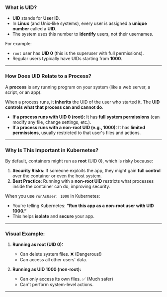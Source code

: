 ### What is **UID**?

- **UID** stands for **User ID**.  
- In **Linux** (and Unix-like systems), every user is assigned a **unique number** called a **UID**.  
- The system uses this number to **identify** users, not their usernames.  

For example:
- `root` user has **UID 0** (this is the superuser with full permissions).
- Regular users typically have UIDs starting from **1000**.

---

### How Does UID Relate to a **Process**?

A **process** is any running program on your system (like a web server, a script, or an app).

When a process runs, it **inherits** the UID of the user who started it. The **UID controls what that process can and cannot do**.

- **If a process runs with UID 0 (root):** It has **full system permissions** (can modify any file, change settings, etc.).
- **If a process runs with a non-root UID (e.g., 1000):** It has **limited permissions**, usually restricted to that user's files and actions.

---

### Why Is This Important in **Kubernetes**?

By default, containers might run as **root** (UID 0), which is risky because:
1. **Security Risks**: If someone exploits the app, they might gain **full control** over the container or even the host system.
2. **Best Practice**: Running with a **non-root UID** restricts what processes inside the container can do, improving security.

When you use `runAsUser: 1000` in Kubernetes:
- You're telling Kubernetes: **“Run this app as a non-root user with UID 1000.”**
- This helps **isolate** and **secure** your app.

---

### Visual Example:

1. **Running as root (UID 0):**
   - Can delete system files. ❌ (Dangerous!)
   - Can access all other users' data.

2. **Running as UID 1000 (non-root):**
   - Can only access its own files. ✅ (Much safer)
   - Can't perform system-level actions.

---
